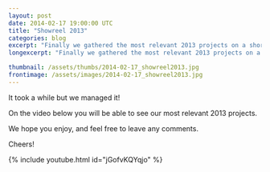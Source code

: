 ```yaml
---
layout: post
date: 2014-02-17 19:00:00 UTC
title: "Showreel 2013"
categories: blog
excerpt: "Finally we gathered the most relevant 2013 projects on a short video!"
longexcerpt: "Finally we gathered the most relevant 2013 projects on a short video!"

thumbnail: /assets/thumbs/2014-02-17_showreel2013.jpg
frontimage: /assets/images/2014-02-17_showreel2013.jpg
---
```


It took a while but we managed it! 

On the video below you will be able to see our most relevant 2013 projects. 

We hope you enjoy, and feel free to leave any comments.

Cheers!

{% include youtube.html id="jGofvKQYqjo" %}
